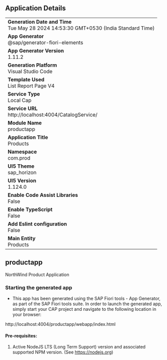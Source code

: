 ## Application Details
|               |
| ------------- |
|**Generation Date and Time**<br>Tue May 28 2024 14:53:30 GMT+0530 (India Standard Time)|
|**App Generator**<br>@sap/generator-fiori-elements|
|**App Generator Version**<br>1.11.2|
|**Generation Platform**<br>Visual Studio Code|
|**Template Used**<br>List Report Page V4|
|**Service Type**<br>Local Cap|
|**Service URL**<br>http://localhost:4004/CatalogService/
|**Module Name**<br>productapp|
|**Application Title**<br>Products|
|**Namespace**<br>com.prod|
|**UI5 Theme**<br>sap_horizon|
|**UI5 Version**<br>1.124.0|
|**Enable Code Assist Libraries**<br>False|
|**Enable TypeScript**<br>False|
|**Add Eslint configuration**<br>False|
|**Main Entity**<br>Products|

## productapp

NorthWind Product Application

### Starting the generated app

-   This app has been generated using the SAP Fiori tools - App Generator, as part of the SAP Fiori tools suite.  In order to launch the generated app, simply start your CAP project and navigate to the following location in your browser:

http://localhost:4004/productapp/webapp/index.html

#### Pre-requisites:

1. Active NodeJS LTS (Long Term Support) version and associated supported NPM version.  (See https://nodejs.org)


